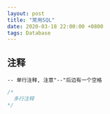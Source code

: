 ```yaml
---
layout: post
title: "常用SQL"
date: 2020-03-18 22:00:00 +0800
tags: Database
---
```


## 注释

`-- 单行注释, 注意"--"后边有一个空格`

```SQL
/*
  多行注释
*/
```
